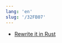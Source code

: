 ```yaml
---
lang: 'en'
slug: '/32FB07'
---
```


- [Rewrite it in Rust](./../.././docs/pages/Rewrite%20it%20in%20Rust.md)

<head>
  <html lang="en-US"/>
</head>
